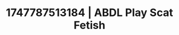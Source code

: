 ---
categories:
- Lustful narration
- Face sitting
- Gagging sounds
- Gender-fluid lovers
- Ebony
image: /assets/images/1747787513184.jpg
layout: post
seo:
  description: Featured content with sensual ABDL Play, Scat Fetish. HD images available.
  keywords: ABDL Play, Scat Fetish
  og_image: /assets/images/1747787513184.jpg
  schema_type: VisualArtwork
tags:
- ABDL Play
- '#1747787513184'
- Scat Fetish
title: 1747787513184 | ABDL Play Scat Fetish
---